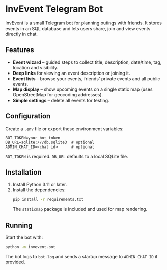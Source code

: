 # InvEvent Telegram Bot

InvEvent is a small Telegram bot for planning outings with friends. It stores events in an SQL database and lets users share, join and view events directly in chat.

## Features

- **Event wizard** – guided steps to collect title, description, date/time, tag, location and visibility.
- **Deep links** for viewing an event description or joining it.
- **Event lists** – browse your events, friends' private events and all public events.
- **Map display** – show upcoming events on a single static map (uses OpenStreetMap for geocoding addresses).
- **Simple settings** – delete all events for testing.

## Configuration

Create a `.env` file or export these environment variables:

```
BOT_TOKEN=your_bot_token
DB_URL=sqlite:///db.sqlite3  # optional
ADMIN_CHAT_ID=<chat id>      # optional
```

`BOT_TOKEN` is required. `DB_URL` defaults to a local SQLite file.

## Installation

1. Install Python 3.11 or later.
2. Install the dependencies:
   ```bash
   pip install -r requirements.txt
   ```
   The `staticmap` package is included and used for map rendering.

## Running

Start the bot with:

```bash
python -m invevent.bot
```

The bot logs to `bot.log` and sends a startup message to `ADMIN_CHAT_ID` if provided.
